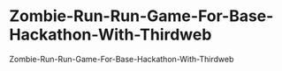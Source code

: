 # Zombie-Run-Run-Game-For-Base-Hackathon-With-Thirdweb
 Zombie-Run-Run-Game-For-Base-Hackathon-With-Thirdweb
